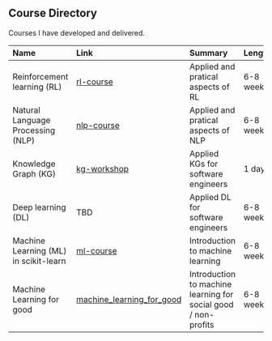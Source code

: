 Course Directory
------

Courses I have developed and delivered.

| Name | Link | Summary | Length |
|:-------|:------|:------| :------|
| Reinforcement learning (RL)       | [rl-course](https://github.com/brianspiering/rl-course) | Applied and pratical aspects of RL | 6-8 weeks |
| Natural Language Processing (NLP) | [nlp-course](https://github.com/brianspiering/nlp-course) | Applied and pratical aspects of NLP | 6-8 weeks |
| Knowledge Graph (KG)              | [kg-workshop](https://github.com/brianspiering/knowledge-graph-workshop) | Applied KGs for software engineers | 1 day |
| Deep learning (DL)                | TBD | Applied DL for software engineers | 6-8 weeks |
| Machine Learning (ML) in scikit-learn| [ml-course](https://github.com/brianspiering/machine-learning-in-scikit-learn) | Introduction to machine learning | 6-8 weeks |
| Machine Learning for good           | [machine_learning_for_good](https://github.com/DeltaAnalytics/machine_learning_for_good) | Introduction to machine learning for social good / non-profits | 6-8 weeks |

